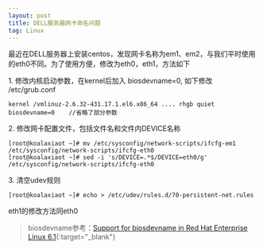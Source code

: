 ```yaml
---
layout: post
title: DELL服务器网卡命名问题
tag: Linux
---
```


最近在DELL服务器上安装centos，发现网卡名称为em1、em2，与我们平时使用的eth0不同。为了使用方便，修改为eth0，eth1，方法如下

1\. 修改内核启动参数，在kernel后加入 biosdevname=0, 如下修改 /etc/grub.conf

```
kernel /vmlinuz-2.6.32-431.17.1.el6.x86_64 .... rhgb quiet biosdevname=0    //省略了部分参数
```

2\. 修改网卡配置文件，包括文件名和文件内DEVICE名称

```
[root@koalaxiaot ~]# mv /etc/sysconfig/network-scripts/ifcfg-em1 /etc/sysconfig/network-scripts/ifcfg-eth0
[root@koalaxiaot ~]# sed -i 's/DEVICE=.*$/DEVICE=eth0/g' /etc/sysconfig/network-scripts/ifcfg-eth0
```

3\. 清空udev规则


```
[root@koalaxiaot ~]# echo > /etc/udev/rules.d/70-persistent-net.rules
```

eth1的修改方法同eth0

> biosdevname参考：[Support for biosdevname in Red Hat Enterprise Linux 6.1](https://access.redhat.com/articles/53579){:target="_blank"}
